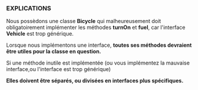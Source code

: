 ### EXPLICATIONS

Nous possèdons une classe **Bicycle** qui malheureusement doit obligatoirement implémenter les méthodes **turnOn** et **fuel**, car l'interface **Vehicle** est trop générique.

Lorsque nous implémentons une interface, **toutes ses méthodes devraient être utiles pour la classe en question.**

Si une méthode inutile est implémentée
(ou vous implémentez la mauvaise interface,ou l'interface est trop générique)

**Elles doivent être séparés, ou divisées en interfaces plus spécifiques.**
